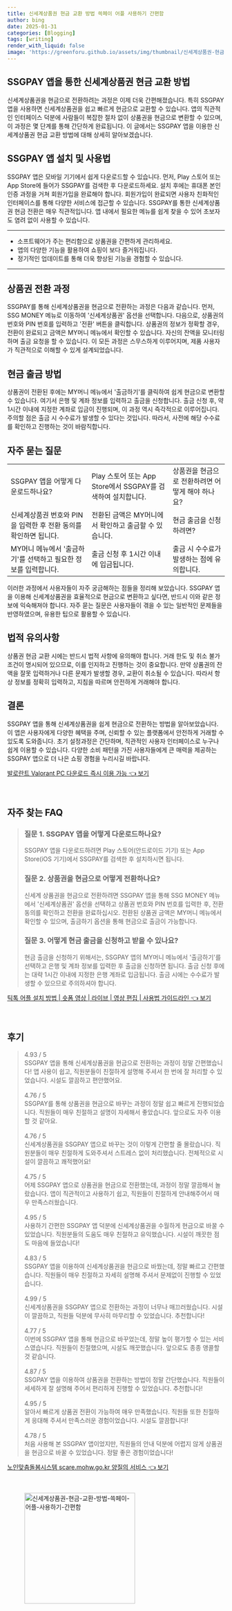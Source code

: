 ```yaml
---
title: 신세계상품권 현금 교환 방법 쓱페이 어플 사용하기 간편함
author: bing
date: 2025-01-31
categories: [Blogging]
tags: [writing]
render_with_liquid: false
image: 'https://greenforu.github.io/assets/img/thumbnail/신세계상품권-현금-교환-방법-쓱페이-어플-사용하기-간편함.webp'
---
```



<h2 id='신세계상품권_현금_교환_방법'>SSGPAY 앱을 통한 신세계상품권 현금 교환 방법</h2>

<p>신세계상품권을 현금으로 전환하려는 과정은 이제 더욱 간편해졌습니다. 특히 SSGPAY 앱을 사용하면 신세계상품권을 쉽고 빠르게 현금으로 교환할 수 있습니다. 앱의 직관적인 인터페이스 덕분에 사람들이 복잡한 절차 없이 상품권을 현금으로 변환할 수 있으며, 이 과정은 몇 단계를 통해 간단하게 완료됩니다. 이 글에서는 SSGPAY 앱을 이용한 신세계상품권 현금 교환 방법에 대해 상세히 알아보겠습니다.</p>

<h2 id='SSGPAY_앱_설치_및_사용법'>SSGPAY 앱 설치 및 사용법</h2>

<p>SSGPAY 앱은 모바일 기기에서 쉽게 다운로드할 수 있습니다. 먼저, Play 스토어 또는 App Store에 들어가 SSGPAY를 검색한 후 다운로드하세요. 설치 후에는 휴대폰 본인 인증 과정을 거쳐 회원가입을 완료해야 합니다. 회원가입이 완료되면 사용자 친화적인 인터페이스를 통해 다양한 서비스에 접근할 수 있습니다. SSGPAY를 통한 신세계상품권 현금 전환은 매우 직관적입니다. 앱 내에서 필요한 메뉴를 쉽게 찾을 수 있어 초보자도 염려 없이 사용할 수 있습니다.</p>

<hr />

<ul>
    <li>소프트웨어가 주는 편리함으로 상품권을 간편하게 관리하세요.</li>
    <li>앱의 다양한 기능을 활용하여 쇼핑이 보다 즐거워집니다.</li>
    <li>정기적인 업데이트를 통해 더욱 향상된 기능을 경험할 수 있습니다.</li>
</ul>

<hr />

<h2 id='상품권_전환_과정'>상품권 전환 과정</h2>

<p>SSGPAY를 통해 신세계상품권을 현금으로 전환하는 과정은 다음과 같습니다. 먼저, SSG MONEY 메뉴로 이동하여 '신세계상품권' 옵션을 선택합니다. 다음으로, 상품권의 번호와 PIN 번호를 입력하고 '전환' 버튼을 클릭합니다. 상품권의 정보가 정확할 경우, 전환이 완료되고 금액은 MY머니 메뉴에서 확인할 수 있습니다. 자신의 잔액을 모니터링하며 출금 요청을 할 수 있습니다. 이 모든 과정은 스무스하게 이루어지며, 제품 사용자가 직관적으로 이해할 수 있게 설계되었습니다.</p>

<h2 id='현금_출금_방법'>현금 출금 방법</h2>

<p>상품권이 전환된 후에는 MY머니 메뉴에서 '출금하기'를 클릭하여 쉽게 현금으로 변환할 수 있습니다. 여기서 은행 및 계좌 정보를 입력하고 출금을 신청합니다. 출금 신청 후, 약 1시간 이내에 지정한 계좌로 입금이 진행되며, 이 과정 역시 즉각적으로 이루어집니다. 주의할 점은 출금 시 수수료가 발생할 수 있다는 것입니다. 따라서, 사전에 해당 수수료를 확인하고 진행하는 것이 바람직합니다.</p>

<h2 id='자주_묻는_질문'>자주 묻는 질문</h2>

<table>
    <tr>
        <td>SSGPAY 앱을 어떻게 다운로드하나요?</td>
        <td>Play 스토어 또는 App Store에서 SSGPAY를 검색하여 설치합니다.</td>
        <td>상품권을 현금으로 전환하려면 어떻게 해야 하나요?</td>
    </tr>
    <tr>
        <td>신세계상품권 번호와 PIN을 입력한 후 전환 동의를 확인하면 됩니다.</td>
        <td>전환된 금액은 MY머니에서 확인하고 출금할 수 있습니다.</td>
        <td>현금 출금을 신청하려면?</td>
    </tr>
    <tr>
        <td>MY머니 메뉴에서 '출금하기'를 선택하고 필요한 정보를 입력합니다.</td>
        <td>출금 신청 후 1시간 이내에 입금됩니다.</td>
        <td>출금 시 수수료가 발생하는 점에 유의합니다.</td>
    </tr>
</table>

<p>이러한 과정에서 사용자들이 자주 궁금해하는 점들을 정리해 보았습니다. SSGPAY 앱을 이용해 신세계상품권을 효율적으로 현금으로 변환하고 싶다면, 반드시 이와 같은 정보에 익숙해져야 합니다. 자주 묻는 질문은 사용자들이 겪을 수 있는 일반적인 문제들을 반영하였으며, 유용한 팁으로 활용할 수 있습니다.</p>

<h2 id='법적_유의사항'>법적 유의사항</h2>

<p>상품권 현금 교환 시에는 반드시 법적 사항에 유의해야 합니다. 거래 한도 및 취소 불가 조건이 명시되어 있으므로, 이를 인지하고 진행하는 것이 중요합니다. 만약 상품권의 잔액을 잘못 입력하거나 다른 문제가 발생할 경우, 교환이 취소될 수 있습니다. 따라서 항상 정보를 정확히 입력하고, 지침을 따르며 안전하게 거래해야 합니다.</p>

<h2 id='결론'>결론</h2>

<p>SSGPAY 앱을 통해 신세계상품권을 쉽게 현금으로 전환하는 방법을 알아보았습니다. 이 앱은 사용자에게 다양한 혜택을 주며, 신뢰할 수 있는 플랫폼에서 안전하게 거래할 수 있도록 도와줍니다. 초기 설정과정은 간단하며, 직관적인 사용자 인터페이스로 누구나 쉽게 이용할 수 있습니다. 다양한 소비 패턴을 가진 사용자들에게 큰 매력을 제공하는 SSGPAY 앱으로 더 나은 쇼핑 경험을 누리시길 바랍니다.</p>


<p><a class="click-button" title="발로란트 Valorant PC 다운로드 즉시 이용 가능" href="https://greenforu.github.io/posts/%EB%B0%9C%EB%A1%9C%EB%9E%80%ED%8A%B8-Valorant-PC-%EB%8B%A4%EC%9A%B4%EB%A1%9C%EB%93%9C-%EC%A6%89%EC%8B%9C-%EC%9D%B4%EC%9A%A9-%EA%B0%80%EB%8A%A5/" rel="dofollow">발로란트 Valorant PC 다운로드 즉시 이용 가능 👈 보기</a></p><br>
<h2 id='자주_찾는_FAQ'>자주 찾는 FAQ</h2>
<div itemscope="" itemtype="https://schema.org/FAQPage">
<blockquote>
<div itemscope="" itemprop="mainEntity" itemtype="https://schema.org/Question">
<h3 itemprop="name">질문 1. SSGPAY 앱을 어떻게 다운로드하나요?</h3>
<div itemscope="" itemprop="acceptedAnswer" itemtype="https://schema.org/Answer">
<span itemprop="text">
<p>SSGPAY 앱을 다운로드하려면 Play 스토어(안드로이드 기기) 또는 App Store(iOS 기기)에서 SSGPAY를 검색한 후 설치하시면 됩니다.</p>
</span>
</div>
</div>
<div itemscope="" itemprop="mainEntity" itemtype="https://schema.org/Question">
<h3 itemprop="name">질문 2. 상품권을 현금으로 어떻게 전환하나요?</h3>
<div itemscope="" itemprop="acceptedAnswer" itemtype="https://schema.org/Answer">
<span itemprop="text">
<p>신세계 상품권을 현금으로 전환하려면 SSGPAY 앱을 통해 SSG MONEY 메뉴에서 '신세계상품권' 옵션을 선택하고 상품권 번호와 PIN 번호를 입력한 후, 전환 동의를 확인하고 전환을 완료하십시오. 전환된 상품권 금액은 MY머니 메뉴에서 확인할 수 있으며, 출금하기 옵션을 통해 현금으로 출금이 가능합니다.</p>
</span>
</div>
</div>
<div itemscope="" itemprop="mainEntity" itemtype="https://schema.org/Question">
<h3 itemprop="name">질문 3. 어떻게 현금 출금을 신청하고 받을 수 있나요?</h3>
<div itemscope="" itemprop="acceptedAnswer" itemtype="https://schema.org/Answer">
<span itemprop="text">
<p>현금 출금을 신청하기 위해서는, SSGPAY 앱의 MY머니 메뉴에서 '출금하기'를 선택하고 은행 및 계좌 정보를 입력한 후 출금을 신청하면 됩니다. 출금 신청 후에는 대략 1시간 이내에 지정한 은행 계좌로 입금됩니다. 출금 시에는 수수료가 발생할 수 있으므로 주의하셔야 합니다.</p>
</span>
</div>
</div>
</blockquote>
</div>
<p><a class="click-button" title="틱톡 어플 설치 방법 | 숏폼 영상 | 라이브 | 영상 편집 | 사용법 가이드라인" href="https://greenforu.github.io/posts/%ED%8B%B1%ED%86%A1-%EC%96%B4%ED%94%8C-%EC%84%A4%EC%B9%98-%EB%B0%A9%EB%B2%95-%EC%88%8F%ED%8F%BC-%EC%98%81%EC%83%81-%EB%9D%BC%EC%9D%B4%EB%B8%8C-%EC%98%81%EC%83%81-%ED%8E%B8%EC%A7%91-%EC%82%AC%EC%9A%A9%EB%B2%95-%EA%B0%80%EC%9D%B4%EB%93%9C%EB%9D%BC%EC%9D%B8/" rel="dofollow">틱톡 어플 설치 방법 | 숏폼 영상 | 라이브 | 영상 편집 | 사용법 가이드라인 👈 보기</a></p><br>
<h2 id='후기'>후기</h2>
<div itemscope itemtype="https://schema.org/Product">
  <blockquote>
  <div itemprop="review" itemscope itemtype="https://schema.org/Review">
      <div itemprop="reviewRating" itemscope itemtype="https://schema.org/Rating"> <span itemprop="ratingValue">4.93</span> / <span itemprop="bestRating">5</span> </div>
      <span itemprop="reviewBody">SSGPAY 앱을 통해 신세계상품권을 현금으로 전환하는 과정이 정말 간편했습니다! 앱 사용이 쉽고, 직원분들이 친절하게 설명해 주셔서 한 번에 잘 처리할 수 있었습니다. 시설도 깔끔하고 편안했어요.</span>
  </div>
  <br>
  <div itemprop="review" itemscope itemtype="https://schema.org/Review">
      <div itemprop="reviewRating" itemscope itemtype="https://schema.org/Rating"> <span itemprop="ratingValue">4.76</span> / <span itemprop="bestRating">5</span> </div>
      <span itemprop="reviewBody">SSGPAY를 통해 상품권을 현금으로 바꾸는 과정이 정말 쉽고 빠르게 진행되었습니다. 직원들이 매우 친절하고 설명이 자세해서 좋았습니다. 앞으로도 자주 이용할 것 같아요.</span>
  </div>
  <br>
  <div itemprop="review" itemscope itemtype="https://schema.org/Review">
      <div itemprop="reviewRating" itemscope itemtype="https://schema.org/Rating"> <span itemprop="ratingValue">4.76</span> / <span itemprop="bestRating">5</span> </div>
      <span itemprop="reviewBody">신세계상품권을 SSGPAY 앱으로 바꾸는 것이 이렇게 간편할 줄 몰랐습니다. 직원분들이 매우 친절하게 도와주셔서 스트레스 없이 처리했습니다. 전체적으로 시설이 깔끔하고 쾌적했어요!</span>
  </div>
  <br>
  <div itemprop="review" itemscope itemtype="https://schema.org/Review">
      <div itemprop="reviewRating" itemscope itemtype="https://schema.org/Rating"> <span itemprop="ratingValue">4.75</span> / <span itemprop="bestRating">5</span> </div>
      <span itemprop="reviewBody">어제 SSGPAY 앱으로 상품권을 현금으로 전환했는데, 과정이 정말 깔끔해서 놀랐습니다. 앱이 직관적이고 사용하기 쉽고, 직원들이 친절하게 안내해주어서 매우 만족스러웠습니다.</span>
  </div>
  <br>
  <div itemprop="review" itemscope itemtype="https://schema.org/Review">
      <div itemprop="reviewRating" itemscope itemtype="https://schema.org/Rating"> <span itemprop="ratingValue">4.95</span> / <span itemprop="bestRating">5</span> </div>
      <span itemprop="reviewBody">사용하기 간편한 SSGPAY 앱 덕분에 신세계상품권을 수월하게 현금으로 바꿀 수 있었습니다. 직원분들의 도움도 매우 친절하고 유익했습니다. 시설이 깨끗한 점도 마음에 들었습니다!</span>
  </div>
  <br>
  <div itemprop="review" itemscope itemtype="https://schema.org/Review">
      <div itemprop="reviewRating" itemscope itemtype="https://schema.org/Rating"> <span itemprop="ratingValue">4.83</span> / <span itemprop="bestRating">5</span> </div>
      <span itemprop="reviewBody">SSGPAY 앱을 이용하여 신세계상품권을 현금으로 바꿨는데, 정말 빠르고 간편했습니다. 직원들이 매우 친절하고 자세히 설명해 주셔서 문제없이 진행할 수 있었습니다.</span>
  </div>
  <br>
  <div itemprop="review" itemscope itemtype="https://schema.org/Review">
      <div itemprop="reviewRating" itemscope itemtype="https://schema.org/Rating"> <span itemprop="ratingValue">4.99</span> / <span itemprop="bestRating">5</span> </div>
      <span itemprop="reviewBody">신세계상품권을 SSGPAY 앱으로 전환하는 과정이 너무나 매끄러웠습니다. 시설이 깔끔하고, 직원들 덕분에 무사히 마무리할 수 있었습니다. 추천합니다!</span>
  </div>
  <br>
  <div itemprop="review" itemscope itemtype="https://schema.org/Review">
      <div itemprop="reviewRating" itemscope itemtype="https://schema.org/Rating"> <span itemprop="ratingValue">4.77</span> / <span itemprop="bestRating">5</span> </div>
      <span itemprop="reviewBody">이번에 SSGPAY 앱을 통해 현금으로 바꾸었는데, 정말 높이 평가할 수 있는 서비스였습니다. 직원들이 친절했으며, 시설도 깨끗했습니다. 앞으로도 종종 앵콜할 것 같습니다.</span>
  </div>
  <br>
  <div itemprop="review" itemscope itemtype="https://schema.org/Review">
      <div itemprop="reviewRating" itemscope itemtype="https://schema.org/Rating"> <span itemprop="ratingValue">4.87</span> / <span itemprop="bestRating">5</span> </div>
      <span itemprop="reviewBody">SSGPAY 앱을 이용하여 상품권을 전환하는 방법이 정말 간단했습니다. 직원들이 세세하게 잘 설명해 주어서 편리하게 진행할 수 있었습니다. 추천합니다!</span>
  </div>
  <br>
  <div itemprop="review" itemscope itemtype="https://schema.org/Review">
      <div itemprop="reviewRating" itemscope itemtype="https://schema.org/Rating"> <span itemprop="ratingValue">4.95</span> / <span itemprop="bestRating">5</span> </div>
      <span itemprop="reviewBody">알아서 빠르게 상품권 전환이 가능하여 매우 만족했습니다. 직원들 또한 친절하게 응대해 주셔서 만족스러운 경험이었습니다. 시설도 깔끔합니다!</span>
  </div>
  <br>
  <div itemprop="review" itemscope itemtype="https://schema.org/Review">
      <div itemprop="reviewRating" itemscope itemtype="https://schema.org/Rating"> <span itemprop="ratingValue">4.78</span> / <span itemprop="bestRating">5</span> </div>
      <span itemprop="reviewBody">처음 사용해 본 SSGPAY 앱이었지만, 직원들의 안내 덕분에 어렵지 않게 상품권을 현금으로 바꿀 수 있었습니다. 정말 좋은 경험이었습니다!</span>
  </div>
  </blockquote>
</div>
<p><a class="click-button" title="노인맞춤돌봄시스템 scare.mohw.go.kr 양질의 서비스" href="https://greenforu.github.io/posts/%EB%85%B8%EC%9D%B8%EB%A7%9E%EC%B6%A4%EB%8F%8C%EB%B4%84%EC%8B%9C%EC%8A%A4%ED%85%9C-scare.mohw.go.kr-%EC%96%91%EC%A7%88%EC%9D%98-%EC%84%9C%EB%B9%84%EC%8A%A4/" rel="dofollow">노인맞춤돌봄시스템 scare.mohw.go.kr 양질의 서비스 👈 보기</a></p><br>
<figure class="image"><img src="https://greenforu.github.io/assets/img/thumbnail/신세계상품권-현금-교환-방법-쓱페이-어플-사용하기-간편함.webp" alt="신세계상품권-현금-교환-방법-쓱페이-어플-사용하기-간편함" width="256" height="256"></figure>